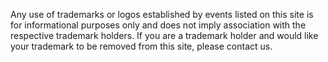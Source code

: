 <p>Any use of trademarks or logos established by events listed on this site is for informational purposes only and does not imply association with the respective trademark holders. If you are a trademark holder and would like your trademark to be removed from this site, please contact us.</p>
